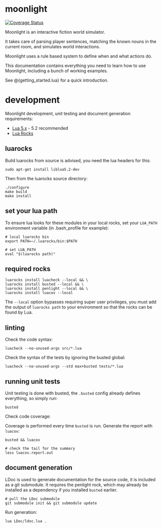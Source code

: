 # moonlight

[![Coverage Status](https://coveralls.io/repos/github/wesleywerner/moonlight/badge.svg?branch=master)](https://coveralls.io/github/wesleywerner/moonlight?branch=master)

Moonlight is an interactive fiction world simulator.

It takes care of parsing player sentences, matching the known nouns
in the current room, and simulates world interactions.

Moonlight uses a rule based system to define when and what actions do.

This documentation contains everything you need to learn how to use
Moonlight, including a bunch of working examples.

See @{getting_started.lua} for a quick introduction.

# development

Moonlight development, unit testing and document generation requirements:

* [Lua 5.x](http://www.lua.org/) - 5.2 recommended
* [Lua Rocks](https://luarocks.org/)

## luarocks

Build luarocks from source is advised, you need the lua headers for this:

	sudo apt-get install liblua5.2-dev

Then from the luarocks source directory:

	./configure
	make build
	make install

## set your lua path

To ensure lua looks for these modules in your local rocks, set your `LUA_PATH` environment variable (in .bash_profile for example):

	# local luarocks bin
	export PATH=~/.luarocks/bin:$PATH

	# set LUA_PATH
	eval "$(luarocks path)"

## required rocks

	luarocks install luacheck --local && \
	luarocks install busted --local && \
	luarocks install penlight --local && \
	luarocks install luacov --local

The `--local` option bypasses requiring super user privileges, you must add the output of `luarocks path` to your environment so that the rocks can be found by Lua.

## linting

Check the code syntax:

	luacheck --no-unused-args src/*.lua

Check the syntax of the tests by ignoring the busted global:

	luacheck --no-unused-args --std max+busted tests/*.lua

## running unit tests

Unit testing is done with busted, the `.busted` config already defines everything, so simply run:

	busted

Check code coverage:

Coverage is performed every time `busted` is run. Generate the report with `luacov`:

	busted && luacov

	# check the tail for the summary
	less luacov.report.out

## document generation

LDoc is used to generate documentation for the source code, it is included as a git submodule. It requires the penlight rock, which may already be installed as a dependency if you installed `busted` earlier.

	# pull the LDoc submodule
	git submodule init && git submodule update

Run generation:

	lua LDoc/ldoc.lua .
